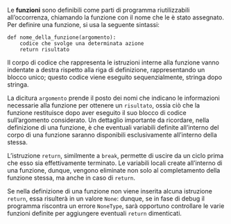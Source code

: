 Le **funzioni** sono definibili come parti di programma riutilizzabili all’occorrenza, chiamando la funzione con il nome che le è stato assegnato. Per definire una funzione, si usa la seguente sintassi:

	def nome_della_funzione(argomento):
		codice che svolge una determinata azione
		return risultato

Il corpo di codice che rappresenta le istruzioni interne alla funzione vanno indentate a destra rispetto alla riga di definizione, rappresentando un blocco unico; questo codice viene eseguito sequenzialmente, stringa dopo stringa.

La dicitura ```argomento``` prende il posto dei nomi che indicano le informazioni necessarie alla funzione per ottenere un ```risultato```, ossia ciò che la funzione restituisce dopo aver eseguito il suo blocco di codice sull’argomento considerato. Un dettaglio importante da ricordare, nella definizione di una funzione, è che eventuali variabili definite all’interno del corpo di una funzione saranno disponibili esclusivamente all’interno della stessa.

L’istruzione ```return```, similmente a ```break```, permette di uscire da un ciclo prima che esso sia effettivamente terminato. Le variabili locali create all’interno di una funzione, dunque, vengono eliminate non solo al completamento della funzione stessa, ma anche in caso di ```return```.

Se nella definizione di una funzione non viene inserita alcuna istruzione ```return```, essa risulterà in un valore ```None```: dunque, se in fase di debug il programma riscontra un errore ```NoneType```, sarà opportuno controllare le varie funzioni definite per aggiungere eventuali ```return``` dimenticati.